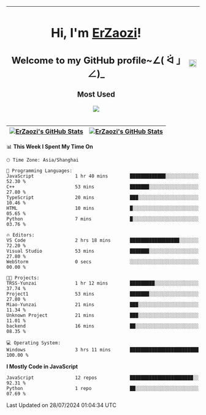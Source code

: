 |<h1>Hi, I'm <a href="https://github.com/erzaozi">ErZaozi</a>! </h1><h2>Welcome to my GitHub profile~∠( ᐛ 」∠)_</h2><p><h3>Most Used</h3><img src="https://skillicons.dev/icons?i=github,vscode,visualstudio,ubuntu,postman,pycharm,webstorm,git,docker"></p>|<img decoding="async" align=center src="https://cdn.jsdelivr.net/gh/erzaozi/erzaozi/image.gif" width="100%">|
| ----- | ----- |

| <a href="https://github.com/erzaozi"><img align="center" src="https://github-readme-stats.vercel.app/api/top-langs/?username=erzaozi&title_color=44cef6&text_color=4b5cc4&icon_color=2bbc8a&bg_color=white&langs_count=4&hide_border=true" alt="ErZaozi's GitHub Stats" /></a> | <a href="https://github.com/erzaozi"><img align="center" src="https://github-readme-stats.vercel.app/api?username=erzaozi&show_icons=true&line_height=27&count_private=true&title_color=44cef6&text_color=4b5cc4&icon_color=2bbc8a&bg_color=white&hide_border=true" alt="ErZaozi's GitHub Stats" /></a> |
| ----- | ----- |
<!--START_SECTION:waka-->
📊 **This Week I Spent My Time On** 

```text
🕑︎ Time Zone: Asia/Shanghai

💬 Programming Languages: 
JavaScript               1 hr 40 mins        █████████████░░░░░░░░░░░░   52.30 % 
C++                      53 mins             ███████░░░░░░░░░░░░░░░░░░   27.80 % 
TypeScript               20 mins             ███░░░░░░░░░░░░░░░░░░░░░░   10.46 % 
HTML                     10 mins             █░░░░░░░░░░░░░░░░░░░░░░░░   05.65 % 
Python                   7 mins              █░░░░░░░░░░░░░░░░░░░░░░░░   03.76 % 

🔥 Editors: 
VS Code                  2 hrs 18 mins       ██████████████████░░░░░░░   72.20 % 
Visual Studio            53 mins             ███████░░░░░░░░░░░░░░░░░░   27.80 % 
WebStorm                 0 secs              ░░░░░░░░░░░░░░░░░░░░░░░░░   00.00 % 

🐱‍💻 Projects: 
TRSS-Yunzai              1 hr 12 mins        █████████░░░░░░░░░░░░░░░░   37.74 % 
Project1                 53 mins             ███████░░░░░░░░░░░░░░░░░░   27.80 % 
Miao-Yunzai              21 mins             ███░░░░░░░░░░░░░░░░░░░░░░   11.34 % 
Unknown Project          21 mins             ███░░░░░░░░░░░░░░░░░░░░░░   11.01 % 
backend                  16 mins             ██░░░░░░░░░░░░░░░░░░░░░░░   08.35 % 

💻 Operating System: 
Windows                  3 hrs 11 mins       █████████████████████████   100.00 % 
```

**I Mostly Code in JavaScript** 

```text
JavaScript               12 repos            ███████████████████████░░   92.31 % 
Python                   1 repo              ██░░░░░░░░░░░░░░░░░░░░░░░   07.69 % 
```




 Last Updated on 28/07/2024 01:04:34 UTC
<!--END_SECTION:waka-->
